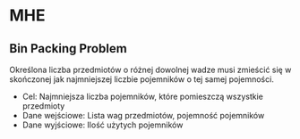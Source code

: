 # MHE
## Bin Packing Problem
Określona liczba przedmiotów o różnej dowolnej wadze musi zmieścić się w skończonej jak najmniejszej liczbie pojemników o tej samej pojemności.
* Cel: Najmniejsza liczba pojemników, które pomieszczą wszystkie przedmioty
* Dane wejściowe: Lista wag przedmiotów, pojemność pojemników
* Dane wyjściowe: Ilość użytych pojemników
